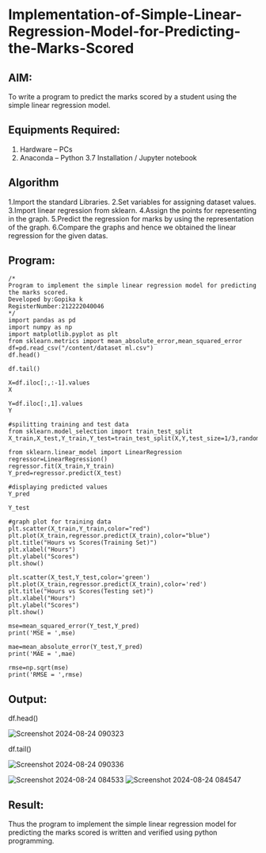 # Implementation-of-Simple-Linear-Regression-Model-for-Predicting-the-Marks-Scored

## AIM:
To write a program to predict the marks scored by a student using the simple linear regression model.

## Equipments Required:
1. Hardware – PCs
2. Anaconda – Python 3.7 Installation / Jupyter notebook

## Algorithm

1.Import the standard Libraries.
2.Set variables for assigning dataset values.
3.Import linear regression from sklearn.
4.Assign the points for representing in the graph.
5.Predict the regression for marks by using the representation of the graph.
6.Compare the graphs and hence we obtained the linear regression for the given datas.
 
## Program:
```
/*
Program to implement the simple linear regression model for predicting the marks scored.
Developed by:Gopika k 
RegisterNumber:212222040046 
*/
import pandas as pd
import numpy as np
import matplotlib.pyplot as plt
from sklearn.metrics import mean_absolute_error,mean_squared_error
df=pd.read_csv("/content/dataset ml.csv")
df.head()

df.tail()

X=df.iloc[:,:-1].values
X

Y=df.iloc[:,1].values
Y

#spilitting training and test data
from sklearn.model_selection import train_test_split
X_train,X_test,Y_train,Y_test=train_test_split(X,Y,test_size=1/3,random_state=0)

from sklearn.linear_model import LinearRegression
regressor=LinearRegression()
regressor.fit(X_train,Y_train)
Y_pred=regressor.predict(X_test)

#displaying predicted values
Y_pred

Y_test

#graph plot for training data
plt.scatter(X_train,Y_train,color="red")
plt.plot(X_train,regressor.predict(X_train),color="blue")
plt.title("Hours vs Scores(Training Set)")
plt.xlabel("Hours")
plt.ylabel("Scores")
plt.show()

plt.scatter(X_test,Y_test,color='green')
plt.plot(X_train,regressor.predict(X_train),color='red')
plt.title("Hours vs Scores(Testing set)")
plt.xlabel("Hours")
plt.ylabel("Scores")
plt.show()

mse=mean_squared_error(Y_test,Y_pred)
print('MSE = ',mse)

mae=mean_absolute_error(Y_test,Y_pred)
print('MAE = ',mae)

rmse=np.sqrt(mse)
print('RMSE = ',rmse)
```

## Output:
df.head()

![Screenshot 2024-08-24 090323](https://github.com/user-attachments/assets/6c244cfa-3a0d-4376-acb6-83d25a957636)

df.tail()

![Screenshot 2024-08-24 090336](https://github.com/user-attachments/assets/088ef068-3371-421b-ae81-85cc25729cf7)

![Screenshot 2024-08-24 084533](https://github.com/user-attachments/assets/666ad733-dacc-4b66-94a7-15c6647fc04f)
![Screenshot 2024-08-24 084547](https://github.com/user-attachments/assets/aa2fad57-0de4-4002-9907-256dc0ccb96b)

## Result:
Thus the program to implement the simple linear regression model for predicting the marks scored is written and verified using python programming.
